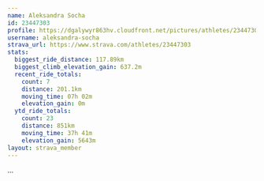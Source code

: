 ```yaml
---
name: Aleksandra Socha
id: 23447303
profile: https://dgalywyr863hv.cloudfront.net/pictures/athletes/23447303/14745546/4/large.jpg
username: aleksandra-socha
strava_url: https://www.strava.com/athletes/23447303
stats:
  biggest_ride_distance: 117.89km
  biggest_climb_elevation_gain: 637.2m
  recent_ride_totals:
    count: 7
    distance: 201.1km
    moving_time: 07h 02m
    elevation_gain: 0m
  ytd_ride_totals:
    count: 23
    distance: 851km
    moving_time: 37h 41m
    elevation_gain: 5643m
layout: strava_member
--- 
```

...
